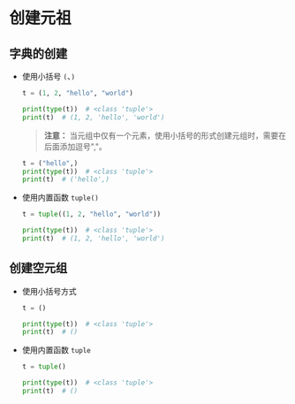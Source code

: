 # 创建元祖

## 字典的创建

- 使用小括号 `(`、`)`
    ```python
    t = (1, 2, "hello", "world")

    print(type(t))  # <class 'tuple'>
    print(t)  # (1, 2, 'hello', 'world')
    ```

  > **注意：** 当元组中仅有一个元素，使用小括号的形式创建元组时，需要在后面添加逗号","。

    ```python {1}
    t = ("hello",)
    print(type(t))  # <class 'tuple'>
    print(t)  # ('hello',)
    ```

- 使用内置函数 `tuple()`
    ```python
    t = tuple((1, 2, "hello", "world"))

    print(type(t))  # <class 'tuple'>
    print(t)  # (1, 2, 'hello', 'world')
    ```
  
## 创建空元组

- 使用小括号方式
  ```python
  t = ()

  print(type(t))  # <class 'tuple'>
  print(t)  # ()
  ```

- 使用内置函数 `tuple`
  ```python
  t = tuple()

  print(type(t))  # <class 'tuple'>
  print(t)  # ()
  ```